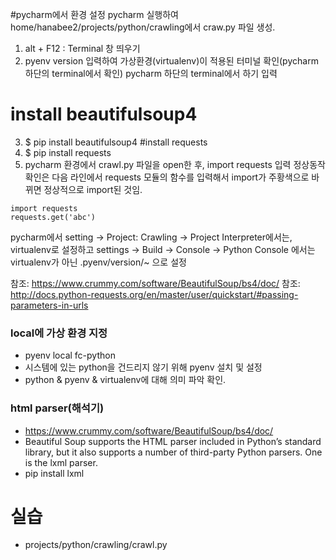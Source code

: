 #pycharm에서 환경 설정
pycharm 실행하여 home/hanabee2/projects/python/crawling에서 craw.py 파일 생성. 
1. alt + F12 : Terminal 창 띄우기
2. pyenv version 입력하여 가상환경(virtualenv)이 적용된 터미널 확인(pycharm 하단의 terminal에서 확인)
pycharm 하단의 terminal에서 하기 입력
# install beautifulsoup4
3. $ pip install beautifulsoup4
#install requests
4. $ pip install requests
5. pycharm 환경에서 crawl.py 파일을 open한 후, import requests 입력
정상동작 확인은 다음 라인에서 requests 모듈의 함수를 입력해서
import가 주황색으로 바뀌면 정상적으로 import된 것임.
```pycharm
import requests
requests.get('abc')
```
pycharm에서
setting -> Project: Crawling -> Project Interpreter에서는, virtualenv로 설정하고
settings -> Build -> Console -> Python Console 에서는 virtualenv가 아닌 .pyenv/version/~  으로 설정

참조: <https://www.crummy.com/software/BeautifulSoup/bs4/doc/>
참조: <http://docs.python-requests.org/en/master/user/quickstart/#passing-parameters-in-urls>

### local에 가상 환경 지정
- pyenv local fc-python
- 시스템에 있는 python을 건드리지 않기 위해 pyenv 설치 및 설정
- python & pyenv & virtualenv에 대해 의미 파악 확인.

### html parser(해석기)
- <https://www.crummy.com/software/BeautifulSoup/bs4/doc/>
- Beautiful Soup supports the HTML parser included in Python’s standard library, but it also supports a number of third-party Python parsers. One is the lxml parser.
- pip install lxml

# 실습
- projects/python/crawling/crawl.py